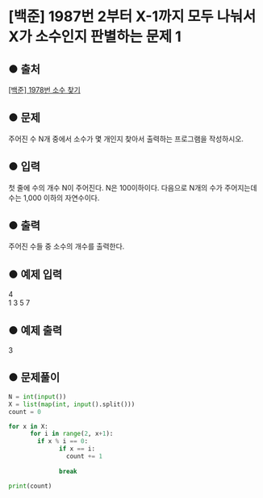 # [백준] 1987번 2부터 X-1까지 모두 나눠서 X가 소수인지 판별하는 문제 1
## ● 출처
[[백준] 1978번 소수 찾기](https://www.acmicpc.net/problem/1987)  

## ● 문제
주어진 수 N개 중에서 소수가 몇 개인지 찾아서 출력하는 프로그램을 작성하시오.

## ● 입력
첫 줄에 수의 개수 N이 주어진다. N은 100이하이다. 다음으로 N개의 수가 주어지는데 수는 1,000 이하의 자연수이다.

## ● 출력
주어진 수들 중 소수의 개수를 출력한다.

## ● 예제 입력
4  
1 3 5 7

## ● 예제 출력
3

## ● 문제풀이
```python
N = int(input())
X = list(map(int, input().split()))
count = 0

for x in X:
      for i in range(2, x+1):
        if x % i == 0:
              if x == i:
                count += 1
      
              break

print(count)
```
